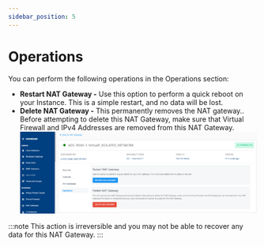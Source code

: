 ```yaml
---
sidebar_position: 5
---
```

# Operations

You can perform the following operations in the Operations section:

- **Restart NAT Gateway -** Use this option to perform a quick reboot on your Instance. This is a simple restart, and no data will be lost.
- **Delete NAT Gateway -** This permanently removes the NAT gateway.. Before attempting to delete this NAT Gateway, make sure that Virtual Firewall and IPv4 Addresses are removed from this NAT Gateway. 
	![Manage NAT gateway](img/NAT7.png)

:::note
This action is irreversible and you may not be able to recover any data for this NAT Gateway.
 :::




